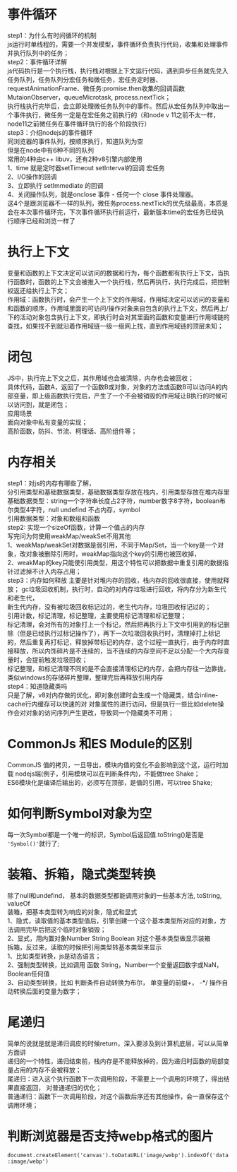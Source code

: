 # 事件循环  
  step1：为什么有时间循环的机制  
    js运行时单线程的，需要一个并发模型，事件循环负责执行代码，收集和处理事件并执行队列中的任务；  
  step2：事件循环详解  
    js代码执行是一个执行栈，执行栈对根据上下文运行代码，遇到异步任务就先兑入任务队列，任务队列分宏任务和微任务，宏任务定时器、requestAnimationFrame、微任务:promise.then收集的回调函数 MutaionObserver，queueMicrotask, process.nextTick；  
    执行栈执行完毕后，会立即处理微任务队列中的事件。然后从宏任务队列中取出一个事件执行，微任务一定是在宏任务之前执行的（和node v 11之前不太一样，node11之前微任务在事件循环执行的各个阶段执行）  
  step3：介绍nodejs的事件循环  
    同浏览器的事件队列，按顺序执行，知道队列为空  
    但是在node中有6种不同的队列  
    常用的4种由c++ libuv，还有2种v8引擎内部使用  
    1、time  就是定时器setTimeout setInterval的回调 宏任务  
    2、I/O操作的回调  
    3、立即执行 setImmediate 的回调  
    4、关闭操作队列，就是onclose 事件 - 任何一个 close 事件处理器。  
    这4个是跟浏览器不一样的队列，微任务process.nextTick的优先级最高，本质是会在本次事件循环完，下次事件循环执行前运行，最新版本time的宏任务已经执行顺序已经和浏览一样了  
# 执行上下文  
  变量和函数的上下文决定可以访问的数据和行为，每个函数都有执行上下文，当执行函数时，函数的上下文会被推入一个执行栈，然后再执行，执行完成后，把控制权返还给执行上下文；  
  作用域：函数执行时，会产生一个上下文的作用域，作用域决定可以访问的变量和和函数的顺序，作用域里面的可访问/操作对象来自包含的执行上下文，然后再上/下的活动对象包含执行上下文，即执行时会对其里面的函数和变量进行作用域链的查找，如果找不到就沿着作用域链一级一级网上找，直到作用域链的顶层未知；  
  
# 闭包  
  JS中，执行完上下文之后，其作用域也会被清除，内存也会被回收；  
  具体代码，函数A，返回了一个函数B或对象，对象的方法或函数B可以访问A的内部变量，即上级函数执行完后，产生了一个不会被销毁的作用域让B执行的时候可以访问到，就是闭包；  
  应用场景  
    面向对象中私有变量的实现；  
    高阶函数，防抖、节流、柯理话、高阶组件等；  
  
# 内存相关  
  step1：对js的内存有哪些了解，  
    分引用类型和基础数据类型，基础数据类型存放在栈内，引用类型存放在堆内存里  
    基础数据类型：string一个字符串长度占2字符，number数字8字符，boolean布尔类型4字符，null undefind 不占内存，symbol  
    引用数据类型：对象和数组和函数  
  step2: 实现一个sizeOf函数，计算一个值占的内存  
    写完问为何使用weakMap/weakSet不用其他  
      1、weakMap/weakSet对数据是弱引用，不同于Map/Set，当一个key是一个对象，改对象被删除引用时，weakMap指向这个key的引用也被回收掉，  
      2、weakMap的key只能使引用类型，用这个特性可以把数据中重复引用的数据指针过滤掉不计入内存占用；  
  step3：内存如何释放  主要是针对堆内存的回收，栈内存的回收很直接，使用就释放；
    gc垃圾回收机制，执行时，自动的对内存垃圾进行回收，将内存分为新生代和老生代，  
    新生代内存，没有被垃圾回收标记过的，老生代内存，垃圾回收标记过的；  
    引用计数，标记清理，标记整理，主要使用标记清理和标记整理；  
    标记清理，会对所有的对象打上一个标记，然后把再执行上下文中引用到的标记删除（但是已经执行过标记操作了），再下一次垃圾回收执行时，清理掉打上标记的，然后重复再打标记，释放掉带标记的内存，这个过程一直执行，由于内存时直接释放，所以内饰碎片是不连续的，当不连续的内存空间不足以分配一个大内存变量时，会提前触发垃圾回收；  
    标记整理，和标记清理不同的是不会直接清理标记的内存，会把内存往一边靠拢，类似windows的存储碎片整理，整理完后再释放引用内存  
  step4：知道隐藏类吗  
    只是了解，v8对内存做的优化，即对象创建时会生成一个隐藏类，结合inline-cache行内缓存可以快速的对 对象属性的进行访问，但是执行一些比如delete操作会对对象的访问序列产生更改，导致同一个隐藏类不可用；  
  
# CommonJs 和ES Module的区别    
  CommonJS 值的拷贝，一旦导出，模块内值的变化不会影响到这个这，运行时加载 nodejs端(例子，引用模块可以在判断条件内)，不能做tree Shake；  
  ES6模块化是编译后输出的，必须写在顶部，是值的引用，可以tree Shake;  

# 如何判断Symbol对象为空  
  每一次Symbol都是一个唯一的标识，Symbol后返回值.toString()是否是 `'Symbol()'`就行了;  

# 装箱、拆箱，隐式类型转换  
  除了null和undefind， 基本的数据类型都能调用对象的一些基本方法, toString, valueOf  
  装箱，把基本类型转为响应的对象，隐式和显式  
    1、隐式，读取值的基本类型值后，引擎创建一个这个基本类型所对应的对象，方法调用完毕后把这个临时对象销毁；  
    2、显式，用内置对象Number String Boolean 对这个基本类型做显示装箱  
  拆箱，反过来，读取的时候把引用类型转基本类型来显示  
    1、比如类型转换，js是动态语言；  
    2、强制类型转换，比如调用 函数 String，Number一个变量返回数字或NaN， Boolean任何值  
    3、自动类型转换，比如 判断条件自动转换为布尔， 单变量的前缀+， -*/ 操作自动转换后面的变量为数字；  

# 尾递归  
  简单的说就是就是递归调皮的时候return，深入要涉及到计算机底层，可以从简单方面讲  
  递归的一个特性，递归结束前，栈内存是不能释放掉的，因为递归时函数的局部变量占用的内存不会被释放；  
  尾递归：进入这个执行函数下一次调用阶段，不需要上一个调用的环境了，得出结果直接返回， 对普通递归的优化；  
  普通递归：函数下一次调用阶段，对这个函数后序还有其他操作，会一直保存这个调用环境；  

# 判断浏览器是否支持webp格式的图片  
  `document.createElement('canvas').toDataURL('image/webp').indexOf('data:image/webp')`  